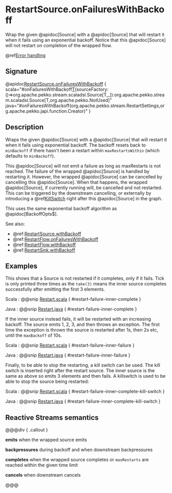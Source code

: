 # RestartSource.onFailuresWithBackoff

Wrap the given @apidoc[Source] with a @apidoc[Source] that will restart it when it fails using an exponential backoff. Notice that this @apidoc[Source] will not restart on completion of the wrapped flow.

@ref[Error handling](../index.md#error-handling)

## Signature

@apidoc[RestartSource.onFailuresWithBackoff](RestartSource$) { scala="#onFailuresWithBackoff[T](settings:org.apache.pekko.stream.RestartSettings)(sourceFactory:()=&gt;org.apache.pekko.stream.scaladsl.Source[T,_]):org.apache.pekko.stream.scaladsl.Source[T,org.apache.pekko.NotUsed]" java="#onFailuresWithBackoff(org.apache.pekko.stream.RestartSettings,org.apache.pekko.japi.function.Creator)" }

## Description

Wraps the given @apidoc[Source] with a @apidoc[Source] that will restart it when it fails using exponential backoff.
The backoff resets back to `minBackoff` if there hasn't been a restart within `maxRestartsWithin`  (which defaults to `minBackoff`).
 
This @apidoc[Source] will not emit a failure as long as maxRestarts is not reached.
The failure of the wrapped @apidoc[Source] is handled by restarting it.
However, the wrapped @apidoc[Source] can be cancelled by cancelling this @apidoc[Source].
When that happens, the wrapped @apidoc[Source], if currently running will, be cancelled and not restarted.
This can be triggered by the downstream cancelling, or externally by introducing a @ref[KillSwitch](../../stream-dynamic.md#controlling-stream-completion-with-killswitch) right after this @apidoc[Source] in the graph.

This uses the same exponential backoff algorithm as @apidoc[BackoffOpts$].

See also: 
 
* @ref:[RestartSource.withBackoff](../RestartSource/withBackoff.md)
* @ref:[RestartFlow.onFailuresWithBackoff](../RestartFlow/onFailuresWithBackoff.md)
* @ref:[RestartFlow.withBackoff](../RestartFlow/withBackoff.md)
* @ref:[RestartSink.withBackoff](../RestartSink/withBackoff.md)

## Examples

This shows that a Source is not restarted if it completes, only if it fails. Tick is only printed
three times as the `take(3)` means the inner source completes successfully after emitting the first 3 elements.

Scala
:  @@snip [Restart.scala](/docs/src/test/scala/docs/stream/operators/source/Restart.scala) { #restart-failure-inner-complete }

Java
:  @@snip [Restart.java](/docs/src/test/java/jdocs/stream/operators/source/Restart.java) { #restart-failure-inner-complete }

If the inner source instead fails, it will be restarted with an increasing backoff. The source emits 1, 2, 3, and then throws an exception.
The first time the exception is thrown the source is restarted after 1s, then 2s etc, until the `maxBackoff` of 10s.

Scala
:  @@snip [Restart.scala](/docs/src/test/scala/docs/stream/operators/source/Restart.scala) { #restart-failure-inner-failure }

Java
:  @@snip [Restart.java](/docs/src/test/java/jdocs/stream/operators/source/Restart.java) { #restart-failure-inner-failure }

Finally, to be able to stop the restarting, a kill switch can be used. The kill switch is inserted right after the restart
source. The inner source is the same as above so emits 3 elements and then fails. A killswitch is used to be able to stop the source
being restarted: 

Scala
:  @@snip [Restart.scala](/docs/src/test/scala/docs/stream/operators/source/Restart.scala) { #restart-failure-inner-complete-kill-switch }

Java
:  @@snip [Restart.java](/docs/src/test/java/jdocs/stream/operators/source/Restart.java) { #restart-failure-inner-complete-kill-switch }

## Reactive Streams semantics

@@@div { .callout }

**emits** when the wrapped source emits

**backpressures** during backoff and when downstream backpressures

**completes** when the wrapped source completes or `maxRestarts` are reached within the given time limit

**cancels** when downstream cancels

@@@

